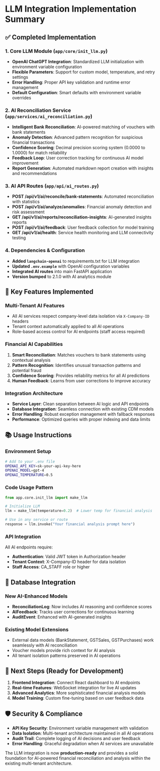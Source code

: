 # LLM Integration Implementation Summary

## ✅ Completed Implementation

### 1. Core LLM Module (`app/core/init_llm.py`)
- **OpenAI ChatGPT Integration**: Standardized LLM initialization with environment variable configuration
- **Flexible Parameters**: Support for custom model, temperature, and retry settings
- **Error Handling**: Proper API key validation and runtime error management
- **Default Configuration**: Smart defaults with environment variable overrides

### 2. AI Reconciliation Service (`app/services/ai_reconciliation.py`)
- **Intelligent Bank Reconciliation**: AI-powered matching of vouchers with bank statements
- **Anomaly Detection**: Advanced pattern recognition for suspicious financial transactions
- **Confidence Scoring**: Decimal precision scoring system (0.0000 to 1.0000) for match reliability
- **Feedback Loop**: User correction tracking for continuous AI model improvement
- **Report Generation**: Automated markdown report creation with insights and recommendations

### 3. AI API Routes (`app/api/ai_routes.py`)
- **POST /api/v1/ai/reconcile/bank-statements**: Automated reconciliation with statistics
- **POST /api/v1/ai/analyze/anomalies**: Financial anomaly detection and risk assessment
- **GET /api/v1/ai/reports/reconciliation-insights**: AI-generated insights reports
- **POST /api/v1/ai/feedback**: User feedback collection for model training
- **GET /api/v1/ai/health**: Service health monitoring and LLM connectivity testing

### 4. Dependencies & Configuration
- **Added `langchain-openai`** to requirements.txt for LLM integration
- **Updated `.env.example`** with OpenAI configuration variables
- **Integrated AI routes** into main FastAPI application
- **Version bumped** to 2.1.0 with AI analytics module

## 🔧 Key Features Implemented

### Multi-Tenant AI Features
- All AI services respect company-level data isolation via `X-Company-ID` headers
- Tenant context automatically applied to all AI operations
- Role-based access control for AI endpoints (staff access required)

### Financial AI Capabilities
1. **Smart Reconciliation**: Matches vouchers to bank statements using contextual analysis
2. **Pattern Recognition**: Identifies unusual transaction patterns and potential fraud
3. **Confidence Scoring**: Provides reliability metrics for all AI predictions
4. **Human Feedback**: Learns from user corrections to improve accuracy

### Integration Architecture
- **Service Layer**: Clean separation between AI logic and API endpoints
- **Database Integration**: Seamless connection with existing CDM models
- **Error Handling**: Robust exception management with fallback responses
- **Performance**: Optimized queries with proper indexing and data limits

## 📚 Usage Instructions

### Environment Setup
```bash
# Add to your .env file
OPENAI_API_KEY=sk-your-api-key-here
OPENAI_MODEL=gpt-4
OPENAI_TEMPERATURE=0.5
```

### Code Usage Pattern
```python
from app.core.init_llm import make_llm

# Initialize LLM
llm = make_llm(temperature=0.2)  # Lower temp for financial analysis

# Use in any service or route
response = llm.invoke("Your financial analysis prompt here")
```

### API Integration
All AI endpoints require:
- **Authentication**: Valid JWT token in Authorization header
- **Tenant Context**: X-Company-ID header for data isolation
- **Staff Access**: CA_STAFF role or higher

## 🔄 Database Integration

### New AI-Enhanced Models
- **ReconciliationLog**: Now includes AI reasoning and confidence scores
- **AIFeedback**: Tracks user corrections for continuous learning
- **AuditEvent**: Enhanced with AI-generated insights

### Existing Model Extensions
- External data models (BankStatement, GSTSales, GSTPurchases) work seamlessly with AI reconciliation
- Voucher models provide rich context for AI analysis
- All tenant isolation patterns preserved in AI operations

## 🚀 Next Steps (Ready for Development)

1. **Frontend Integration**: Connect React dashboard to AI endpoints
2. **Real-time Features**: WebSocket integration for live AI updates
3. **Advanced Analytics**: More sophisticated financial analysis models
4. **Model Training**: Custom fine-tuning based on user feedback data

## 🛡️ Security & Compliance

- **API Key Security**: Environment variable management with validation
- **Data Isolation**: Multi-tenant architecture maintained in all AI operations
- **Audit Trail**: Complete logging of AI decisions and user feedback
- **Error Handling**: Graceful degradation when AI services are unavailable

The LLM integration is now **production-ready** and provides a solid foundation for AI-powered financial reconciliation and analysis within the existing multi-tenant architecture.